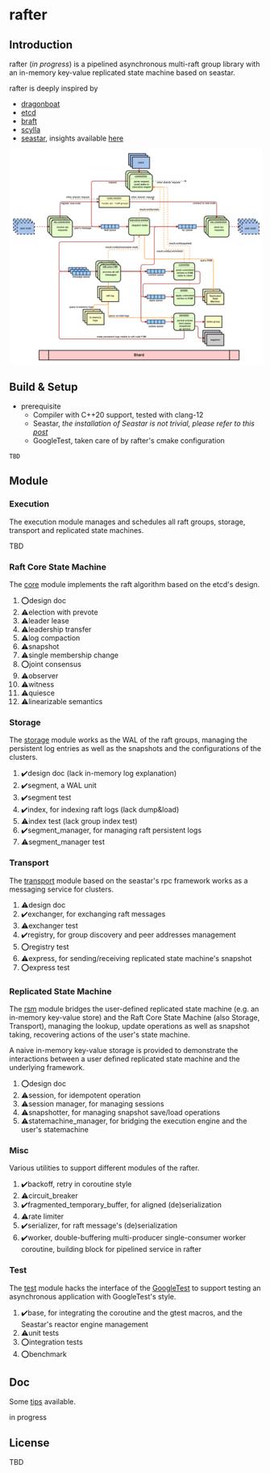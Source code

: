 # rafter

## Introduction

rafter (*in progress*) is a pipelined asynchronous multi-raft group library with an in-memory key-value replicated state
machine based on seastar.

rafter is deeply inspired by

- [dragonboat](https://github.com/lni/dragonboat)
- [etcd](https://github.com/etcd-io/etcd)
- [braft](https://github.com/baidu/braft)
- [scylla](https://github.com/scylladb/scylla)
- [seastar](https://github.com/scylladb/seastar), insights
  available [here](https://github.com/JasonYuchen/notes/tree/master/seastar)

![rafter](rafter.drawio.png)

## Build & Setup

- prerequisite
    - Compiler with C++20 support, tested with clang-12
    - Seastar, *the installation of Seastar is not trivial, please refer to
      this [post](https://github.com/JasonYuchen/notes/blob/master/seastar/Setup.md)*
    - GoogleTest, taken care of by rafter's cmake configuration

```shell
TBD
```

## Module

### Execution

The execution module manages and schedules all raft groups, storage, transport and replicated state machines.

TBD

### Raft Core State Machine

The [core](core/README.md) module implements the raft algorithm based on the etcd's design.

1. ⭕design doc
2. ⚠️election with prevote
3. ⚠️leader lease
4. ⚠️leadership transfer
5. ⚠️log compaction
6. ⚠️snapshot
7. ⚠️single membership change
8. ⭕joint consensus
9. ⚠️observer
10. ⚠️witness
11. ⚠️quiesce
12. ⚠️linearizable semantics

### Storage

The [storage](storage/README.md) module works as the WAL of the raft groups, managing the persistent log entries as well
as the snapshots and the configurations of the clusters.

1. ✔️design doc (lack in-memory log explanation)
2. ✔️segment, a WAL unit
3. ✔️segment test
4. ✔️index, for indexing raft logs (lack dump&load)
5. ⚠️index test (lack group index test)
6. ✔️segment_manager, for managing raft persistent logs
7. ⚠️segment_manager test

### Transport

The [transport](transport/README.md) module based on the seastar's rpc framework works as a messaging service for
clusters.

1. ⚠️design doc
2. ✔️exchanger, for exchanging raft messages
3. ⚠️exchanger test
4. ✔️registry, for group discovery and peer addresses management
5. ⭕registry test
6. ⚠️express, for sending/receiving replicated state machine's snapshot
7. ⭕express test

### Replicated State Machine

The [rsm](rsm/README.md) module bridges the user-defined replicated state machine (e.g. an in-memory key-value
store) and the Raft Core State Machine (also Storage, Transport), managing the lookup, update operations as well as
snapshot taking, recovering actions of the user's state machine.

A naive in-memory key-value storage is provided to demonstrate the interactions between a user
defined replicated state machine and the underlying framework.

1. ⭕design doc
2. ⚠️session, for idempotent operation
3. ⚠️session manager, for managing sessions
4. ⚠️snapshotter, for managing snapshot save/load operations
5. ⚠️statemachine_manager, for bridging the execution engine and the user's statemachine

### Misc

Various utilities to support different modules of the rafter.

1. ✔️backoff, retry in coroutine style
2. ⚠️circuit_breaker
3. ✔️fragmented_temporary_buffer, for aligned (de)serialization
4. ⚠️rate limiter
5. ✔️serializer, for raft message's (de)serialization
6. ✔️worker, double-buffering multi-producer single-consumer worker coroutine, building block for pipelined service in
   rafter

### Test

The [test](test/README.md) module hacks the interface of the [GoogleTest](https://github.com/google/googletest) to
support testing an asynchronous application with GoogleTest's style.

1. ✔️base, for integrating the coroutine and the gtest macros, and the Seastar's reactor engine management
2. ⚠️unit tests
3. ⭕integration tests
4. ⭕benchmark

## Doc

Some [tips](doc/tips.md) available.

in progress

## License

TBD
